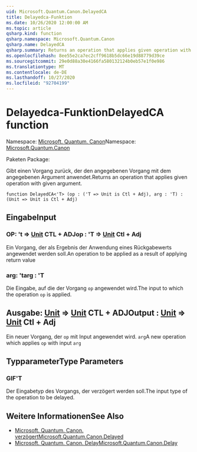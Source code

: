 ```yaml
---
uid: Microsoft.Quantum.Canon.DelayedCA
title: Delayedca-Funktion
ms.date: 10/26/2020 12:00:00 AM
ms.topic: article
qsharp.kind: function
qsharp.namespace: Microsoft.Quantum.Canon
qsharp.name: DelayedCA
qsharp.summary: Returns an operation that applies given operation with given argument.
ms.openlocfilehash: 8ee55e2ca7ec2cff9618b5dc66e19d88779d39ce
ms.sourcegitcommit: 29e0d88a30e4166fa580132124b0eb57e1f0e986
ms.translationtype: MT
ms.contentlocale: de-DE
ms.lasthandoff: 10/27/2020
ms.locfileid: "92704199"
---
```

# <a name="delayedca-function"></a><span data-ttu-id="8293f-102">Delayedca-Funktion</span><span class="sxs-lookup"><span data-stu-id="8293f-102">DelayedCA function</span></span>

<span data-ttu-id="8293f-103">Namespace: [Microsoft. Quantum. Canon](xref:Microsoft.Quantum.Canon)</span><span class="sxs-lookup"><span data-stu-id="8293f-103">Namespace: [Microsoft.Quantum.Canon](xref:Microsoft.Quantum.Canon)</span></span>

<span data-ttu-id="8293f-104">Paketen [](https://nuget.org/packages/)</span><span class="sxs-lookup"><span data-stu-id="8293f-104">Package: [](https://nuget.org/packages/)</span></span>


<span data-ttu-id="8293f-105">Gibt einen Vorgang zurück, der den angegebenen Vorgang mit dem angegebenen Argument anwendet.</span><span class="sxs-lookup"><span data-stu-id="8293f-105">Returns an operation that applies given operation with given argument.</span></span>

```qsharp
function DelayedCA<'T> (op : ('T => Unit is Ctl + Adj), arg : 'T) : (Unit => Unit is Ctl + Adj)
```


## <a name="input"></a><span data-ttu-id="8293f-106">Eingabe</span><span class="sxs-lookup"><span data-stu-id="8293f-106">Input</span></span>

### <a name="op--t--unit-ctl--adj"></a><span data-ttu-id="8293f-107">OP: 't => [Unit](xref:microsoft.quantum.lang-ref.unit) CTL + ADJ</span><span class="sxs-lookup"><span data-stu-id="8293f-107">op : 'T => [Unit](xref:microsoft.quantum.lang-ref.unit) Ctl + Adj</span></span>

<span data-ttu-id="8293f-108">Ein Vorgang, der als Ergebnis der Anwendung eines Rückgabewerts angewendet werden soll.</span><span class="sxs-lookup"><span data-stu-id="8293f-108">An operation to be applied as a result of applying return value</span></span>


### <a name="arg--t"></a><span data-ttu-id="8293f-109">arg: 't</span><span class="sxs-lookup"><span data-stu-id="8293f-109">arg : 'T</span></span>

<span data-ttu-id="8293f-110">Die Eingabe, auf die der Vorgang `op` angewendet wird.</span><span class="sxs-lookup"><span data-stu-id="8293f-110">The input to which the operation `op` is applied.</span></span>



## <a name="output--unit--unit-ctl--adj"></a><span data-ttu-id="8293f-111">Ausgabe: [Unit](xref:microsoft.quantum.lang-ref.unit) => [Unit](xref:microsoft.quantum.lang-ref.unit) CTL + ADJ</span><span class="sxs-lookup"><span data-stu-id="8293f-111">Output : [Unit](xref:microsoft.quantum.lang-ref.unit) => [Unit](xref:microsoft.quantum.lang-ref.unit) Ctl + Adj</span></span>

<span data-ttu-id="8293f-112">Ein neuer Vorgang, der `op` mit Input angewendet wird. `arg`</span><span class="sxs-lookup"><span data-stu-id="8293f-112">A new operation which applies `op` with input `arg`</span></span>

## <a name="type-parameters"></a><span data-ttu-id="8293f-113">Typparameter</span><span class="sxs-lookup"><span data-stu-id="8293f-113">Type Parameters</span></span>

### <a name="t"></a><span data-ttu-id="8293f-114">GIF</span><span class="sxs-lookup"><span data-stu-id="8293f-114">'T</span></span>

<span data-ttu-id="8293f-115">Der Eingabetyp des Vorgangs, der verzögert werden soll.</span><span class="sxs-lookup"><span data-stu-id="8293f-115">The input type of the operation to be delayed.</span></span>

## <a name="see-also"></a><span data-ttu-id="8293f-116">Weitere Informationen</span><span class="sxs-lookup"><span data-stu-id="8293f-116">See Also</span></span>

- [<span data-ttu-id="8293f-117">Microsoft. Quantum. Canon. verzögert</span><span class="sxs-lookup"><span data-stu-id="8293f-117">Microsoft.Quantum.Canon.Delayed</span></span>](xref:Microsoft.Quantum.Canon.Delayed)
- [<span data-ttu-id="8293f-118">Microsoft. Quantum. Canon. Delay</span><span class="sxs-lookup"><span data-stu-id="8293f-118">Microsoft.Quantum.Canon.Delay</span></span>](xref:Microsoft.Quantum.Canon.Delay)